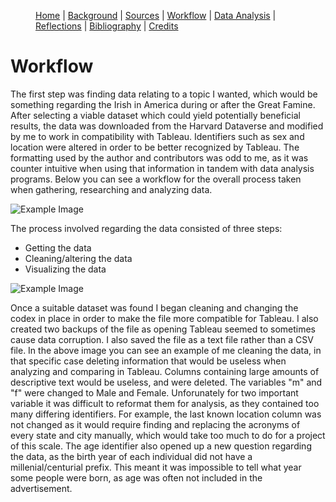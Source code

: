 
<figure>
    <p class="center-text">
        <a href="{{ site.baseurl }}/index.html">Home</a> |
        <a href="{{ site.baseurl }}/pages/background.html">Background</a> |
        <a href="{{ site.baseurl }}/pages/sources.html">Sources</a> |
        <a href="{{ site.baseurl }}/pages/workflow.html">Workflow</a> |
        <a href="{{ site.baseurl }}/pages/analysis.html">Data Analysis</a> |
        <a href="{{ site.baseurl }}/pages/reflections.html">Reflections</a> |
        <a href="{{ site.baseurl }}/pages/bibliography.html">Bibliography</a> |
        <a href="{{ site.baseurl }}/pages/credits.html">Credits</a>
    </p>
</figure>

# Workflow

The first step was finding data relating to a topic I wanted, which would be something regarding the Irish in America during or after the Great Famine. After selecting a viable dataset which could yield potentially beneficial results, the data was downloaded from the Harvard Dataverse and modified by me to work in compatibility with Tableau. Identifiers such as sex and location were altered in order to be better recognized by Tableau. The formatting used by the author and contributors was odd to me, as it was counter intuitive when using that information in tandem with data analysis programs. Below you can see a workflow for the overall process taken when gathering, researching and analyzing data. 

![Example Image](https://i.imgur.com/YnqmANs.png)

The process involved regarding the data consisted of three steps:

* Getting the data
* Cleaning/altering the data
* Visualizing the data

![Example Image](https://i.imgur.com/2VBOofb.png)

Once a suitable dataset was found I began cleaning and changing the codex in place in order to make the file more compatible for Tableau. I also created two backups of the file as opening Tableau seemed to sometimes cause data corruption. I also saved the file as a text file rather than a CSV file. In the above image you can see an example of me cleaning the data, in that specific case deleting information that would be useless when analyzing and comparing in Tableau. Columns containing large amounts of descriptive text would be useless, and were deleted. The variables "m" and "f" were changed to Male and Female. Unforunately for two important variable it was difficult to reformat them for analysis, as they contained too many differing identifiers. For example, the last known location column was not changed as it would require finding and replacing the acronyms of every state and city manually, which would take too much to do for a project of this scale. The age identifier also opened up a new question regarding the data, as the birth year of each individual did not have a millenial/centurial prefix. This meant it was impossible to tell what year some people were born, as age was often not included in the advertisement. 
